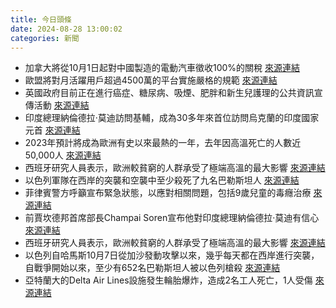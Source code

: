 ```yaml
---
title: 今日頭條
date: 2024-08-28 13:00:02
categories: 新聞            
---
```

- 加拿大將從10月1日起對中國製造的電動汽車徵收100%的關稅 [來源連結](https://asiatimes.com/2024/08/beijing-rips-canadas-100-tariffs-on-china-made-evs/)
- 歐盟將對月活躍用戶超過4500萬的平台實施嚴格的規範 [來源連結](https://www.theguardian.com/world/article/2024/aug/28/european-union-arrest-telegram-pavel-durov-law-analysis)
- 英國政府目前正在進行癌症、糖尿病、吸煙、肥胖和新生兒護理的公共資訊宣傳活動 [來源連結](https://www.theguardian.com/commentisfree/article/2024/aug/28/dear-ministers-i-am-a-climate-crisis-campaigner-nationalise-me-right-now)
- 印度總理納倫德拉·莫迪訪問基輔，成為30多年來首位訪問烏克蘭的印度國家元首 [來源連結](https://asiatimes.com/2024/08/diplomatic-wrangling-hotting-up-around-ukraine/)
- 2023年預計將成為歐洲有史以來最熱的一年，去年因高溫死亡的人數近50,000人 [來源連結](https://www.theguardian.com/environment/article/2024/aug/28/poorer-people-bear-brunt-of-extreme-heat-in-europe-say-spanish-researchers)
- 西班牙研究人員表示，歐洲較貧窮的人群承受了極端高溫的最大影響 [來源連結](https://www.theguardian.com/environment/article/2024/aug/28/poorer-people-bear-brunt-of-extreme-heat-in-europe-say-spanish-researchers)
- 以色列軍隊在西岸的突襲和空襲中至少殺死了九名巴勒斯坦人 [來源連結](https://www.theguardian.com/world/article/2024/aug/28/israeli-forces-kill-at-least-nine-palestinians-in-west-bank-raids)
- 菲律賓警方呼籲宣布緊急狀態，以應對相關問題，包括9歲兒童的毒癮治療 [來源連結](https://asiatimes.com/2024/08/meth-hiv-and-drug-gangs-a-perfect-storm-in-fiji/)
- 前賈坎德邦首席部長Champai Soren宣布他對印度總理納倫德拉·莫迪有信心 [來源連結](https://www.thehindu.com/news/morning-digest-august-28-2024/article68574438.ece)
- 西班牙研究人員表示，歐洲較貧窮的人群承受了極端高溫的最大影響 [來源連結](https://www.theguardian.com/environment/article/2024/aug/28/poorer-people-bear-brunt-of-extreme-heat-in-europe-say-spanish-researchers)
- 以色列自哈馬斯10月7日從加沙發動攻擊以來，幾乎每天都在西岸進行突襲，自戰爭開始以來，至少有652名巴勒斯坦人被以色列槍殺 [來源連結](https://www.npr.org/2024/08/28/g-s1-19846/israel-military-operation-west-bank)
- 亞特蘭大的Delta Air Lines設施發生輪胎爆炸，造成2名工人死亡，1人受傷 [來源連結](https://www.npr.org/2024/08/28/g-s1-19832/workers-killed-injured-delta-air-lines-atlanta)




